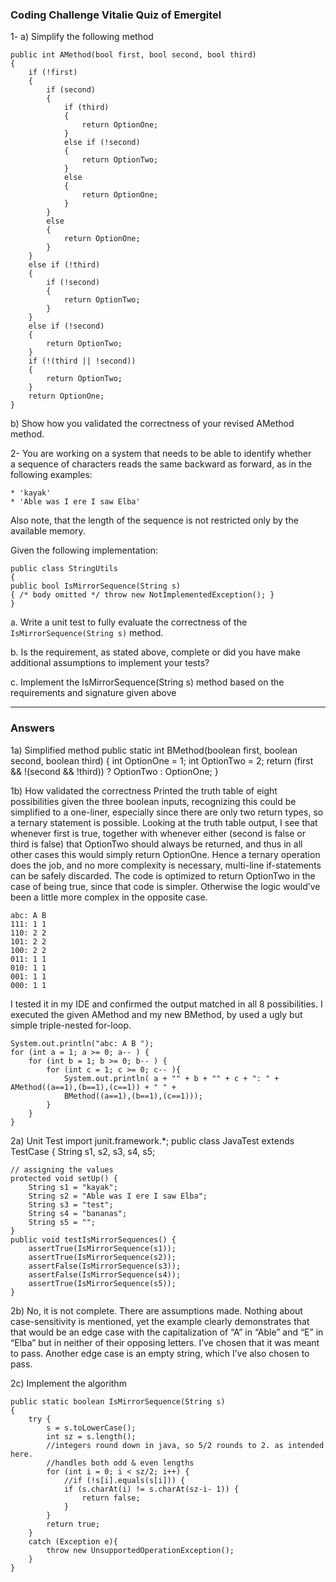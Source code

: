 ### Coding Challenge Vitalie Quiz of Emergitel

1- a) Simplify the following method

    public int AMethod(bool first, bool second, bool third)
    {
        if (!first)
        {
            if (second)
            {
                if (third)
                {
                    return OptionOne;
                }
                else if (!second)
                {
                    return OptionTwo;
                }
                else
                {
                    return OptionOne;
                }
            }
            else
            {
                return OptionOne;
            }
        }
        else if (!third)
        {
            if (!second)
            {
                return OptionTwo;
            }
        }
        else if (!second)
        {
            return OptionTwo;
        }
        if (!(third || !second))
        {
            return OptionTwo;
        }
        return OptionOne;
    }


   b) Show how you validated the correctness of your revised AMethod method.

2-  You are working on a system that needs to be able to identify whether a sequence of characters reads the same backward as forward, as in the following examples:

    * 'kayak'
    * 'Able was I ere I saw Elba'

Also note, that the length of the sequence is not restricted only by the available memory.

Given the following implementation:

    public class StringUtils
    {
    public bool IsMirrorSequence(String s)
    { /* body omitted */ throw new NotImplementedException(); }
    }


a. Write a unit test to fully evaluate the correctness of the `IsMirrorSequence(String s)` method.

b. Is the requirement, as stated above, complete or did you have make additional assumptions to implement your tests?

c. Implement the IsMirrorSequence(String s) method based on the requirements and signature given above



---

### Answers

1a) Simplified method
public static int BMethod(boolean first, boolean second, boolean third) {
int OptionOne = 1;
int OptionTwo = 2;
return (first && !(second && !third)) ? OptionTwo : OptionOne;
}

1b) How validated the correctness
Printed the truth table of eight possibilities given the three boolean inputs, recognizing this could be
simplified to a one-liner, especially since there are only two return types, so a ternary statement is
possible.
Looking at the truth table output, I see that whenever first is true, together with whenever either
(second is false or third is false) that OptionTwo should always be returned, and thus in all other cases
this would simply return OptionOne. Hence a ternary operation does the job, and no more complexity is
necessary, multi-line if-statements can be safely discarded. The code is optimized to return OptionTwo
in the case of being true, since that code is simpler. Otherwise the logic would’ve been a little more
complex in the opposite case.

    abc: A B
    111: 1 1
    110: 2 2
    101: 2 2
    100: 2 2
    011: 1 1
    010: 1 1
    001: 1 1
    000: 1 1

I tested it in my IDE and confirmed the output matched in all 8 possibilities. I executed the given
AMethod and my new BMethod, by used a ugly but simple triple-nested for-loop.

    System.out.println("abc: A B ");
    for (int a = 1; a >= 0; a-- ) {
        for (int b = 1; b >= 0; b-- ) {
            for (int c = 1; c >= 0; c-- ){
                System.out.println( a + "" + b + "" + c + ": " + AMethod((a==1),(b==1),(c==1)) + " " +
                BMethod((a==1),(b==1),(c==1)));
            }
        }
    }

2a) Unit Test
import junit.framework.*;
public class JavaTest extends TestCase {
String s1, s2, s3, s4, s5;

    // assigning the values
    protected void setUp() {
        String s1 = "kayak";
        String s2 = "Able was I ere I saw Elba";
        String s3 = "test";
        String s4 = "bananas";
        String s5 = "";
    }
    public void testIsMirrorSequences() {
        assertTrue(IsMirrorSequence(s1));
        assertTrue(IsMirrorSequence(s2));
        assertFalse(IsMirrorSequence(s3));
        assertFalse(IsMirrorSequence(s4));
        assertTrue(IsMirrorSequence(s5));
    }
    
    
2b) No, it is not complete. There are assumptions made. Nothing about case-sensitivity is mentioned,
yet the example clearly demonstrates that that would be an edge case with the capitalization of “A” in
“Able” and “E” in “Elba” but in neither of their opposing letters. I’ve chosen that it was meant to pass.
Another edge case is an empty string, which I’ve also chosen to pass.

2c) Implement the algorithm

    public static boolean IsMirrorSequence(String s)
    {
        try {
            s = s.toLowerCase();
            int sz = s.length();
            //integers round down in java, so 5/2 rounds to 2. as intended here.
            //handles both odd & even lengths
            for (int i = 0; i < sz/2; i++) {
                //if (!s[i].equals(s[i])) {
                if (s.charAt(i) != s.charAt(sz-i- 1)) {
                    return false;
                }
            }
            return true;
        }
        catch (Exception e){
            throw new UnsupportedOperationException();
        }
    }
    
<!-- note - test doesn't compile --> 